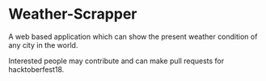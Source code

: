 # Weather-Scrapper
A web based application which can show the present weather condition of any city in the world.

Interested people may contribute and can make pull requests for hacktoberfest18.
